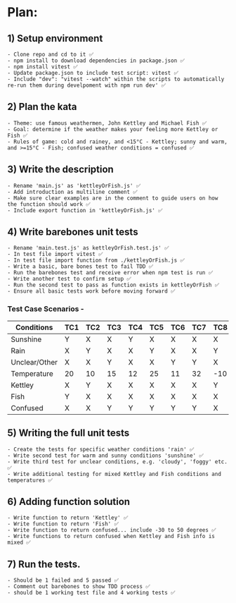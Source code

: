 # Plan:

## 1) Setup environment
    - Clone repo and cd to it ✅
    - npm install to download dependencies in package.json ✅
    - npm install vitest ✅
    - Update package.json to include test script: vitest ✅
    - Include "dev": "vitest --watch" within the scripts to automatically re-run them during develpoment with npm run dev' ✅

## 2) Plan the kata
    - Theme: use famous weathermen, John Kettley and Michael Fish ✅
    - Goal: determine if the weather makes your feeling more Kettley or Fish ✅
    - Rules of game: cold and rainey, and <15°C - Kettley; sunny and warm, and >=15°C - Fish; confused weather conditions = confused ✅

## 3) Write the description
    - Rename 'main.js' as 'kettleyOrFish.js' ✅
    - Add introduction as multiline comment ✅
    - Make sure clear examples are in the comment to guide users on how the function should work ✅
    - Include export function in 'kettleyOrFish.js' ✅

## 4) Write barebones unit tests
    - Rename 'main.test.js' as kettleyOrFish.test.js' ✅
    - In test file import vitest ✅
    - In test file import function from ./kettleyOrFish.js ✅
    - Write a basic, bare bones test to fail TDD ✅
    - Run the barebones test and receive error when npm test is run ✅
    - Write another test to confirm setup ✅
    - Run the second test to pass as function exists in kettleyOrFish ✅
    - Ensure all basic tests work before moving forward ✅

### Test Case Scenarios - 

|  Conditions   |  TC1     |   TC2    |   TC3    |    TC4   |    TC5   |    TC6   |    TC7   |    TC8   |  
|---------------|----------|----------|----------|----------|----------|----------|----------|----------|
| Sunshine      |    Y     |    X     |    X     |    Y     |    X     |    X     |    X     |    X     |        
| Rain          |    X     |    Y     |    X     |    X     |    Y     |    X     |    X     |    Y     |          
| Unclear/Other |    X     |    X     |    Y     |    X     |    X     |    Y     |    Y     |    X     |          
| Temperature   |    20    |    10    |    15    |    12    |    25    |    11    |    32    |   -10    |
| Kettley       |    X     |    Y     |    X     |    X     |    X     |    X     |    X     |    Y     |
| Fish          |    Y     |    X     |    X     |    X     |    X     |    X     |    X     |    X     |
| Confused      |    X     |    X     |    Y     |    Y     |    Y     |    Y     |    Y     |    X     |

## 5) Writing the full unit tests
    - Create the tests for specific weather conditions 'rain' ✅
    - Write second test for warm and sunny conditions 'sunshine' ✅
    - Write third test for unclear conditions, e.g. 'cloudy', 'foggy' etc. ✅
    - Write additional testing for mixed Kettley and Fish conditions and temperatures ✅

## 6) Adding function solution
    - Write function to return 'Kettley' ✅
    - Write function to return 'Fish' ✅
    - Write function to return confused... include -30 to 50 degrees ✅
    - Write functions to return confused when Kettley and Fish info is mixed ✅

## 7) Run the tests. 
    - Should be 1 failed and 5 passed ✅
    - Comment out barebones to show TDD process ✅
    - should be 1 working test file and 4 working tests ✅

